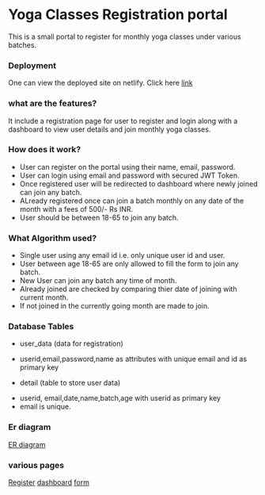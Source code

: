 # Yoga Classes Registration portal

This is a small portal to register for monthly yoga classes under various batches.

### Deployment
One can view the deployed site on netlify. Click here [link](https://statuesque-cendol-a602d5.netlify.app/)

### what are the features?
It include a registration page for user to register and login along with a dashboard to view user details and join monthly yoga classes.

### How does it work?
* User can register on the portal using their name, email, password.
* User can login using email and password with secured JWT Token.
* Once registered user will be redirected to dashboard where newly joined can join any batch.
* ALready registered once can join a batch monthly on any date of the month with a fees of 500/- Rs INR.
* User should be between 18-65 to join any batch.

### What Algorithm used?
* Single user using any email id i.e. only unique user id and user.
* User between age 18-65 are only allowed to fill the form to join any batch.
* New User can join any batch any time of month.
* Already joined are checked by comparing thier date of joining with current month.
* If not joined in the currently going month are made to join.

### Database Tables
* user_data (data for registration)
- userid,email,password,name as attributes with unique email and id as primary key
* detail (table to store user data)
- userid, email,date,name,batch,age with userid as primary key
- email is unique.

### Er diagram 
[ER diagram](https://drive.google.com/file/d/1yfgZx1iN8w1YgwCCCxIqfAtEtNybFSTx/view?usp=sharing)

### various pages
[Register](https://drive.google.com/file/d/17R7wFZit2PfkxmBzzjs6KMK2IFlLn-qT/view?usp=sharing)
[dashboard](https://drive.google.com/file/d/1HwBUZGIMBV6nkeHS8ouBbyRmnFDGbA28/view?usp=sharing)
[form](https://drive.google.com/file/d/1w3NIzwPBCbJdb1X3iTSyDV-3A6HaxH8X/view?usp=sharing)
